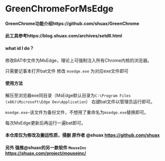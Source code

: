 # GreenChromeForMsEdge

#### GreenChrome功能介绍https://github.com/shuax/GreenChrome

#### 此工具参考https://blog.shuax.com/archives/setdll.html

#### what id I do？

修改BAT中文件为MsEdge，理论上可强制注入所有Chrome内核的浏览器。

只需要记事本打开bat文件 修改 `msedge.exe` 为对应exe文件即可

#### 使用方法

解压至浏览器exe同目录（MsEdge默认目录为`C:\Program Files (x86)\Microsoft\Edge Dev\Application`） 右键bat文件以管理员运行即可。

`msedge.exe~`该文件为备份文件，不想用了重命名为`msedge.exe`替换即可。

每次MsEdge更新后再运行一遍bat即可。

#### 本仓库仅为修改及搬运性质，侵删 原作者 @shuax https://github.com/shuax

#### 另外 强推@shuax的另一款软件 `MouseInc`  https://shuax.com/project/mouseinc/
